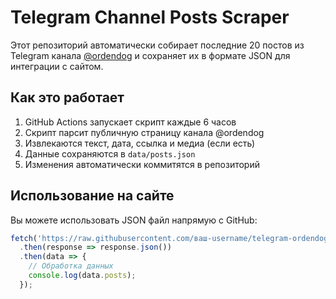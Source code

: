 # Telegram Channel Posts Scraper

Этот репозиторий автоматически собирает последние 20 постов из Telegram канала [@ordendog](https://t.me/ordendog) и сохраняет их в формате JSON для интеграции с сайтом.

## Как это работает

1. GitHub Actions запускает скрипт каждые 6 часов
2. Скрипт парсит публичную страницу канала @ordendog
3. Извлекаются текст, дата, ссылка и медиа (если есть)
4. Данные сохраняются в `data/posts.json`
5. Изменения автоматически коммитятся в репозиторий

## Использование на сайте

Вы можете использовать JSON файл напрямую с GitHub:

```javascript
fetch('https://raw.githubusercontent.com/ваш-username/telegram-ordendog-scraper/main/data/posts.json')
  .then(response => response.json())
  .then(data => {
    // Обработка данных
    console.log(data.posts);
  });
